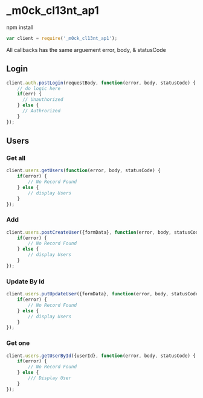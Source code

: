 # _m0ck_cl13nt_ap1
npm install 
```js
var client = require('_m0ck_cl13nt_ap1');
```
All callbacks has the same arguement error, body, & statusCode

## Login

```js
client.auth.postLogin(requestBody, function(error, body, statusCode) {
    // do logic here  
    if(err) {
      // Unauthorized
    } else {
      // Authrorized
    }
});
```

## Users
### Get all
```js
client.users.getUsers(function(error, body, statusCode) {
    if(error) {
        // No Record Found
    } else {
        // display Users
    }
});
```

### Add
```js
client.users.postCreateUser({formData}, function(error, body, statusCode) {
    if(error) {
        // No Record Found
    } else {
        // display Users
    }
});
```
### Update By Id
```js
client.users.putUpdateUser({formData}, function(error, body, statusCode) {
    if(error) {
        // No Record Found
    } else {
        // display Users
    }
});
```
### Get one
```js
client.users.getUserById({userId}, function(error, body, statusCode) {
    if(error) {
        // No Record Found
    } else {
        /// Display User
    }
});
```
